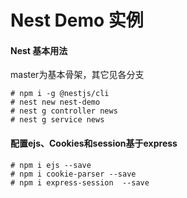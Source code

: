 # Nest Demo 实例


#### Nest 基本用法
master为基本骨架，其它见各分支
```
# npm i -g @nestjs/cli
# nest new nest-demo
# nest g controller news
# nest g service news
```

#### 配置ejs、Cookies和session基于express
```
# npm i ejs --save
# npm i cookie-parser --save
# npm i express-session  --save

```